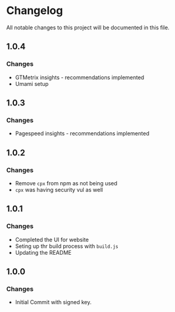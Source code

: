 # Changelog

All notable changes to this project will be documented in this file.

## 1.0.4
### Changes
- GTMetrix insights - recommendations implemented
- Umami setup

## 1.0.3
### Changes
- Pagespeed insights - recommendations implemented


## 1.0.2
### Changes
- Remove `cpx` from npm as not being used
- `cpx` was having security vul as well

## 1.0.1
### Changes
- Completed the UI for website
- Seting up thr build process with `build.js`
- Updating the README

## 1.0.0
### Changes
- Initial Commit with signed key.